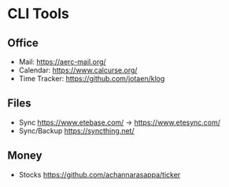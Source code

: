 # CLI Tools

## Office

- Mail: <https://aerc-mail.org/>
- Calendar: <https://www.calcurse.org/>
- Time Tracker: <https://github.com/jotaen/klog>

## Files

- Sync <https://www.etebase.com/> -> <https://www.etesync.com/>
- Sync/Backup <https://syncthing.net/>

## Money

- Stocks <https://github.com/achannarasappa/ticker>
